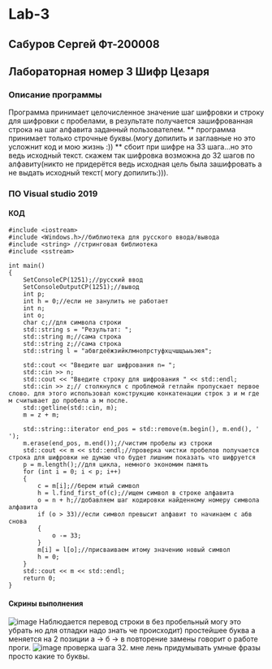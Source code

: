 # Lab-3
## Сабуров Сергей Фт-200008
## Лабораторная номер 3 Шифр Цезаря
### Описание программы
Программа принимает целочисленное значение шаг шифровки и строку для шифровки с пробелами, в результате получается зашифрованная строка на шаг алфавита заданный пользователем.
** программа принимает только строчные буквы.(могу допилить и заглавные но это усложнит код и мою жизнь :))
** сбоит при шифре на 33 шага...но это ведь исходный текст. скажем так шифровка возможна до 32 шагов по алфавиту(никто не придерётся ведь исходная цель была зашифровать а не выдать исходный текст( могу допилить:))).
### ПО Visual studio 2019
#### КОД
```
#include <iostream>
#include <Windows.h>//библиотека для русского ввода/вывода
#include <string> //стринговая библиотека
#include <sstream>

int main()
{
    SetConsoleCP(1251);//русский ввод
    SetConsoleOutputCP(1251);//вывод
    int p;
    int h = 0;//если не занулить не работает
    int n;
    int o;
    char c;//для символа строки
    std::string s = "Результат: ";
    std::string m;//сама строка
    std::string z;//сама строка
    std::string l = "абвгдеёжзийклмнопрстуфхцчшщъыьэюя";

    std::cout << "Введите шаг шифрования n= ";
    std::cin >> n;
    std::cout << "Введите строку для шифрования " << std::endl;
    std::cin >> z;// столкнулся с проблемой гетлайн пропускает первое слово. для этого использовал конструкцию конкатенации строк з и м где м считывает до пробела а м после.
    std::getline(std::cin, m);
    m = z + m;

    std::string::iterator end_pos = std::remove(m.begin(), m.end(), ' ');
    m.erase(end_pos, m.end());//чистим пробелы из строки
    std::cout << m << std::endl;//проверка чистки пробелов получается строка для шифровки не думаю что будет лишним показать что шифруется
    p = m.length();//для цикла, немного экономим память
    for (int i = 0; i < p; i++)
    {
        c = m[i];//берем итый символ
        h = l.find_first_of(c);//ищем символ в строке алфавита
        o = n + h;//добавляем шаг кодировки найденному номеру символа алфавита
        if (o > 33)//если символ превысит алфавит то начинаем с абв снова
        {
            o -= 33;
        }
        m[i] = l[o];//присваиваем итому значению новый символ
        h = 0;
    }
    std::cout << m << std::endl;
    return 0;
}
```
#### Скрины выполнения 
![image](https://user-images.githubusercontent.com/90544365/135290304-f1abb49c-4f23-4c4f-9d59-3922ee023bb8.png)
Наблюдается перевод строки в без пробельный могу это убрать но для отладки надо знать че происходит)
простейшее буква а меняется на 2 позиции а -> б -> в повторение замены говорит о работе проги.
![image](https://user-images.githubusercontent.com/90544365/135291712-83027b00-d506-401e-adf6-ac06026ec2de.png)
проверка шага 32. мне лень придумывать умные фразы просто какие то буквы.

